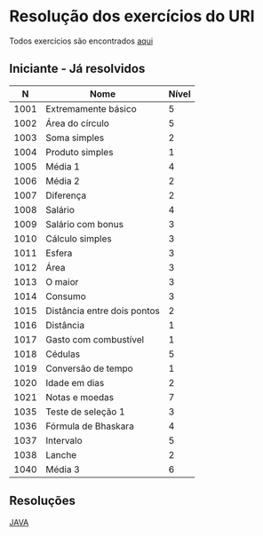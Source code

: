 # Resolução dos exercícios do URI
Todos exercícios são encontrados [aqui](https://www.urionlinejudge.com.br/)
## Iniciante - Já resolvidos
| N | Nome | Nível |
| --- | --- | --- |
| 1001 | Extremamente básico | 5 |
| 1002 | Área do círculo | 5 |
| 1003 | Soma simples | 2 |
| 1004 | Produto simples | 1 |
| 1005 | Média 1 | 4 |
|1006 | Média 2 | 2 |
| 1007 | Diferença | 2 |
| 1008 | Salário | 4 |
| 1009 | Salário com bonus | 3 |
| 1010 | Cálculo simples | 3 |
| 1011 | Esfera | 3 | 
| 1012 | Área | 3 |
| 1013 | O maior | 3 |
| 1014 | Consumo | 3 |
| 1015 | Distância entre dois pontos | 2 |
| 1016 | Distância | 1 |
| 1017 | Gasto com combustível | 1 |
| 1018 | Cédulas | 5 |
| 1019 | Conversão de tempo | 1 |
| 1020 | Idade em dias | 2 |
| 1021 | Notas e moedas | 7 |
| 1035 | Teste de seleção 1 | 3 |
| 1036 | Fórmula de Bhaskara | 4 |
| 1037 | Intervalo | 5 |
| 1038 | Lanche | 2 |
| 1040 | Média 3 | 6 |
## Resoluções
[JAVA](https://github.com/LeonEvil/Exercicios-URI/tree/master/JAVA)
